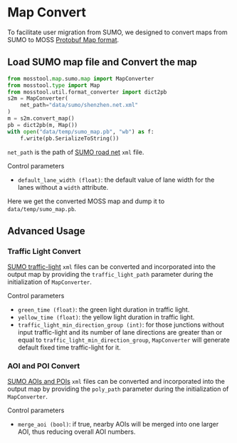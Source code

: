 # Map Convert

To facilitate user migration from SUMO, we designed to convert maps from SUMO to MOSS [Protobuf Map format](../03-map-building/01-format.md#protobuf-map-format).

## Load SUMO map file and Convert the map

```python
from mosstool.map.sumo.map import MapConverter
from mosstool.type import Map
from mosstool.util.format_converter import dict2pb
s2m = MapConverter(
    net_path="data/sumo/shenzhen.net.xml"
)
m = s2m.convert_map()
pb = dict2pb(m, Map())
with open("data/temp/sumo_map.pb", "wb") as f:
    f.write(pb.SerializeToString())
```

`net_path` is the path of [SUMO road net](https://sumo.dlr.de/docs/Networks/SUMO_Road_Networks.html) `xml` file.

Control parameters
- `default_lane_width (float)`: the default value of lane width for the lanes without a `width` attribute.
  
Here we get the converted MOSS map and dump it to `data/temp/sumo_map.pb`.

## Advanced Usage

### Traffic Light Convert

[SUMO traffic-light](https://sumo.dlr.de/docs/Networks/SUMO_Road_Networks.html) `xml` files can be converted and incorporated into the output map by providing the `traffic_light_path` parameter during the initialization of `MapConverter`.

Control parameters
- `green_time (float)`: the green light duration in traffic light.
- `yellow_time (float)`: the yellow light duration in traffic light.
- `traffic_light_min_direction_group (int)`: for those junctions without input traffic-light and its number of lane directions are greater than or equal to `traffic_light_min_direction_group`, `MapConverter` will generate default fixed time traffic-light for it.

### AOI and POI Convert

[SUMO AOIs and POIs](https://sumo.dlr.de/docs/Simulation/Shapes.html) `xml` files can be converted and incorporated into the output map by providing the `poly_path` parameter during the initialization of `MapConverter`.

Control parameters
- `merge_aoi (bool)`: if true, nearby AOIs will be merged into one larger AOI, thus reducing overall AOI numbers.

